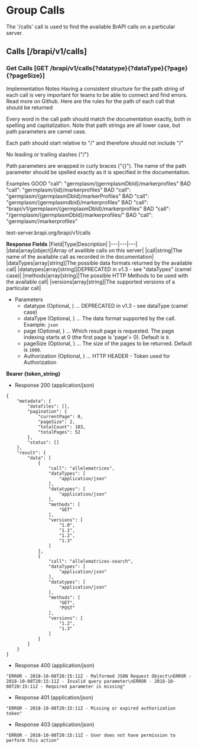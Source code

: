 # Group Calls
The '/calls' call is used to find the available BrAPI calls on a particular server. 




## Calls [/brapi/v1/calls] 




### Get Calls  [GET /brapi/v1/calls{?datatype}{?dataType}{?page}{?pageSize}]

 Implementation Notes
Having a consistent structure for the path string of each call is very important for teams to be able to connect and find errors. Read more on Github.
Here are the rules for the path of each call that should be returned



Every word in the call path should match the documentation exactly, both in spelling and capitalization. Note that path strings are all lower case, but path parameters are camel case.

Each path should start relative to "/" and therefore should not include "/"

No leading or trailing slashes ("/") 

Path parameters are wrapped in curly braces ("{}"). The name of the path parameter should be spelled exactly as it is specified in the documentation.




Examples GOOD    "call": "germplasm/{germplasmDbId}/markerprofiles" BAD    "call": "germplasm/{id}/markerprofiles" BAD    "call": "germplasm/{germplasmDbId}/markerProfiles" BAD    "call": "germplasm/{germplasmdbid}/markerprofiles" BAD    "call": "brapi/v1/germplasm/{germplasmDbId}/markerprofiles" BAD    "call": "/germplasm/{germplasmDbId}/markerprofiles/" BAD    "call": "germplasm/<germplasmDbId>/markerprofiles"



test-server.brapi.org/brapi/v1/calls



**Response Fields** 
 |Field|Type|Description|
|---|---|---| 
|data|array[object]|Array of availible calls on this server|
|call|string|The name of the available call as recorded in the documentation|
|dataTypes|array[string]|The possible data formats returned by the available call|
|datatypes|array[string]|DEPRECATED in v1.3 - see "dataTypes" (camel case)|
|methods|array[string]|The possible HTTP Methods to be used with the available call|
|versions|array[string]|The supported versions of a particular call|


 

+ Parameters
    + datatype (Optional, ) ... DEPRECATED in v1.3 - see dataType (camel case)
    + dataType (Optional, ) ... The data format supported by the call. Example: `json`
    + page (Optional, ) ... Which result page is requested. The page indexing starts at 0 (the first page is 'page'= 0). Default is `0`.
    + pageSize (Optional, ) ... The size of the pages to be returned. Default is `1000`.
    + Authorization (Optional, ) ... HTTP HEADER - Token used for Authorization 

<strong>Bearer {token_string} </strong>




+ Response 200 (application/json)
```
{
    "metadata": {
        "datafiles": [],
        "pagination": {
            "currentPage": 0,
            "pageSize": 2,
            "totalCount": 103,
            "totalPages": 52
        },
        "status": []
    },
    "result": {
        "data": [
            {
                "call": "allelematrices",
                "dataTypes": [
                    "application/json"
                ],
                "datatypes": [
                    "application/json"
                ],
                "methods": [
                    "GET"
                ],
                "versions": [
                    "1.0",
                    "1.1",
                    "1.2",
                    "1.3"
                ]
            },
            {
                "call": "allelematrices-search",
                "dataTypes": [
                    "application/json"
                ],
                "datatypes": [
                    "application/json"
                ],
                "methods": [
                    "GET",
                    "POST"
                ],
                "versions": [
                    "1.2",
                    "1.3"
                ]
            }
        ]
    }
}
```

+ Response 400 (application/json)
```
"ERROR - 2018-10-08T20:15:11Z - Malformed JSON Request Object\nERROR - 2018-10-08T20:15:11Z - Invalid query parameter\nERROR - 2018-10-08T20:15:11Z - Required parameter is missing"
```

+ Response 401 (application/json)
```
"ERROR - 2018-10-08T20:15:11Z - Missing or expired authorization token"
```

+ Response 403 (application/json)
```
"ERROR - 2018-10-08T20:15:11Z - User does not have permission to perform this action"
```

